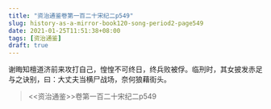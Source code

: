 ```yaml
---
title: "资治通鉴卷第一百二十宋纪二p549"
slug: history-as-a-mirror-book120-song-period2-page549
date: 2021-01-25T11:51:38+08:00
tags: [资治通鉴]
draft: true
---
```


谢晦知檀道济前来攻打自己，惶惶不可终日，终兵败被俘。临刑时，其女披发赤足与之诀别，曰：大丈夫当横尸战场，奈何狼藉街头。
> <<资治通鉴>>卷第一百二十宋纪二p549
